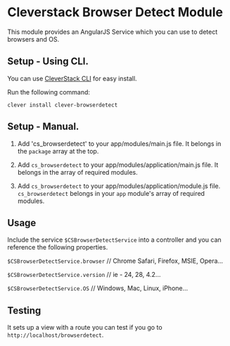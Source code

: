 # Cleverstack Browser Detect Module

This module provides an AngularJS Service which you can use to detect browsers and OS.


## Setup - Using CLI.

You can use [CleverStack CLI](https://github.com/CleverStack/cleverstack-cli) for easy install.

Run the following command:

`clever install clever-browserdetect`


## Setup - Manual.
1. Add 'cs_browserdetect' to your app/modules/main.js file.
It belongs in the `package` array at the top.

2. Add `cs_browserdetect` to your app/modules/application/main.js file.
It belongs in the array of required modules.

3. Add `cs_browserdetect` to your app/modules/application/module.js file.
`cs_browserdetect` belongs in your `app` module's array of required modules.


## Usage
Include the service `$CSBrowserDetectService` into a controller and you can reference the following properties.

`$CSBrowserDetectService.browser` // Chrome Safari, Firefox, MSIE, Opera...

`$CSBrowserDetectService.version` // ie - 24, 28, 4.2...

`$CSBrowserDetectService.OS` // Windows, Mac, Linux, iPhone...


## Testing
It sets up a view with a route you can test if you go to `http://localhost/browserdetect`.